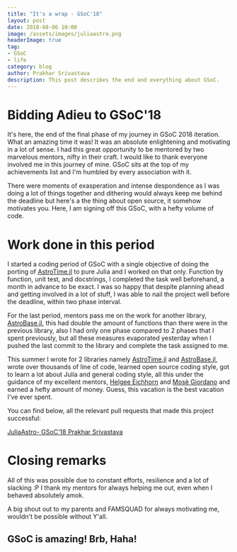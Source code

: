 ```yaml
---
title: "It's a wrap - GSoC'18"
layout: post
date: 2018-08-06 10:00
image: /assets/images/juliaastro.png
headerImage: true
tag:
- GSoC
- life
category: blog
author: Prakhar Srivastava
description: This post describes the end and everything about GSoC.
---
```


# Bidding Adieu to GSoC'18

It's here, the end of the final phase of my journey in GSoC 2018 iteration. What an amazing time it was! It was an absolute enlightening and motivating in a lot of sense. I had this great opportunity to be mentored by two marvelous mentors, nifty in their craft. I would like to thank everyone involved me in this journey of mine. GSoC sits at the top of my achievements list and I'm humbled by every association with it.

There were moments of exasperation and intense despondence as I was doing a lot of things together and dithering would always keep me behind the deadline but here's a the thing about open source, it somehow motivates you. Here, I am signing off this GSoC, with a hefty volume of code.

# Work done in this period

I started a coding period of GSoC with a single objective of doing the porting of [AstroTime.jl](https://github.com/JuliaAstro/AstroTime.jl) to pure Julia and I worked on that only. Function by function, unit test, and docstrings, I completed the task well beforehand, a month in advance to be exact. I was so happy that despite planning ahead and getting involved in a lot of stuff, I was able to nail the project well before the deadline, within two phase interval.

For the last period, mentors pass me on the work for another library, [AstroBase.jl](https://github.com/JuliaAstro/AstroBase.jl), this had double the amount of functions than there were in the previous library, also I had only one phase compared to 2 phases that I spent previously, but all these measures evaporated yesterday when I pushed the last commit to the library and complete the task assigned to me.

This summer I wrote for 2 libraries namely [AstroTime.jl](https://github.com/JuliaAstro/AstroTime.jl) and [AstroBase.jl](https://github.com/JuliaAstro/AstroBase.jl), wrote over thousands of line of code, learned open source coding style, got to learn a lot about Julia and general coding style, all this under the guidance of my excellent mentors, [Helgee Eichhorn](https://github.com/helgee) and [Mosè Giordano](https://github.com/giordano) and earned a hefty amount of money. Guess, this vacation is the best vacation I've ever spent.

You can find below, all the relevant pull requests that made this project successful:

[JuliaAstro- GSoC'18 Prakhar Srivastava](https://docs.google.com/spreadsheets/d/1t8XeMAjTEU8FCKrkr7sDXgufwbjwf0vT-7kz2o3Xtd4/edit?usp=sharing)


# Closing remarks

All of this was possible due to constant efforts, resilience and a lot of slacking :P I thank my mentors for always helping me out, even when I behaved absolutely amok.

A big shout out to my parents and FAMSQUAD for always motivating me, wouldn't be possible without Y'all.


## GSoC is amazing! Brb, Haha!
